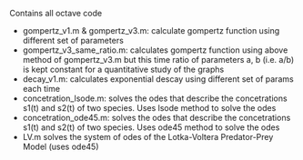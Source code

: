Contains all octave code

- gompertz_v1.m & gompertz_v3.m: calculate gompertz function using different set of parameters
- gompertz_v3_same_ratio.m: calculates gompertz function using above method of gompertz_v3.m but this time ratio of parameters a, b (i.e. a/b) is kept constant for a quantitative study of the graphs 
- decay_v1.m: calculates exponential descay using different set of params each time
- concetration_lsode.m: solves the odes that describe the concetrations s1(t) and s2(t) of two species. Uses lsode method to solve the odes 
- concetration_ode45.m: solves the odes that describe the concetrations s1(t) and s2(t) of two species. Uses ode45 method to solve the odes
- LV.m solves the system of odes of the Lotka-Voltera Predator-Prey Model (uses ode45)

